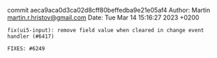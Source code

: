 commit aeca9aca0d3ca02d8cff80beffedba9e21e05af4
Author: Martin <martin.r.hristov@gmail.com>
Date:   Tue Mar 14 15:16:27 2023 +0200

    fix(ui5-input): remove field value when cleared in change event handler (#6417)
    
    FIXES: #6249
